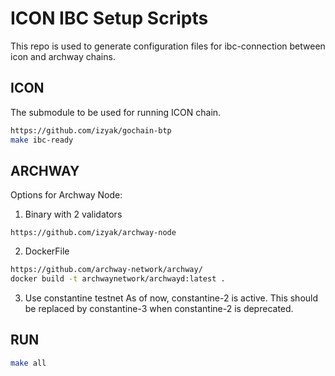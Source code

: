 # ICON IBC Setup Scripts

This repo is used to generate configuration files for ibc-connection between icon and archway chains.

## ICON

The submodule to be used for running ICON chain.

```sh
https://github.com/izyak/gochain-btp
make ibc-ready
```

## ARCHWAY

Options for Archway Node: 
1. Binary with 2 validators

```
https://github.com/izyak/archway-node
```

2. DockerFile
```sh
https://github.com/archway-network/archway/
docker build -t archwaynetwork/archwayd:latest .
```

3. Use constantine testnet
As of now, constantine-2 is active. This should be replaced by constantine-3 when constantine-2 is deprecated.

## RUN
```sh
make all
```